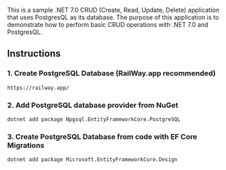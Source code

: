 This is a sample .NET 7.0 CRUD (Create, Read, Update, Delete) application that uses PostgresQL as its database. 
The purpose of this application is to demonstrate how to perform basic CRUD operations with .NET 7.0 and PostgresQL.


## Instructions
### 1. Create PostgreSQL Database (RailWay.app recommended)
```https://railway.app/```
### 2. Add PostgreSQL database provider from NuGet
```dotnet add package Npgsql.EntityFrameworkCore.PostgreSQL```
### 3. Create PostgreSQL Database from code with EF Core Migrations
```dotnet add package Microsoft.EntityFrameworkCore.Design```
